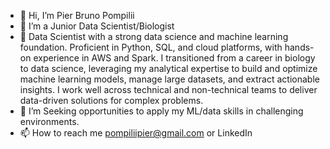 - 👋 Hi, I’m Pier Bruno Pompilii
- 👀  I’m a Junior Data Scientist/Biologist
- 🌱 Data Scientist with a strong data science and machine learning foundation. Proficient in Python, SQL, and cloud platforms, with hands-on experience in AWS and Spark. I
transitioned from a career in biology to data science, leveraging my analytical expertise to build and optimize machine learning models, manage large datasets, and extract
actionable insights. I work well across technical and non-technical teams to deliver data-driven solutions for complex problems.
- 💞️ I’m Seeking opportunities to apply my ML/data skills in challenging environments.
- 📫 How to reach me pompiliipier@gmail.com or LinkedIn 


<!---
PierPompilii/PierPompilii is a ✨ special ✨ repository because its `README.md` (this file) appears on your GitHub profile.
You can click the Preview link to take a look at your changes.
--->
